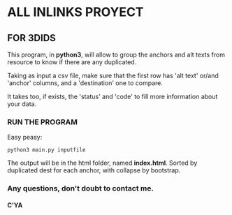 # ALL INLINKS PROYECT

## FOR 3DIDS

This program, in **python3**, will allow to group the anchors and alt texts from resource to know if there are any duplicated.

Taking as input a csv file, make sure that the first row has 'alt text' or/and 'anchor' columns, and a 'destination' one to compare.

It takes too, if exists, the 'status' and 'code' to fill more information about your data.

### RUN THE PROGRAM
Easy peasy:
```
python3 main.py inputfile
```

The output will be in the html folder, named **index.html**. Sorted by duplicated dest for each anchor, with collapse by bootstrap.

### Any questions, don't doubt to contact me.
#### C'YA
